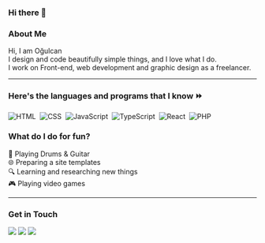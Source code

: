 ### Hi there 👋


### About Me

  Hi, I am Oğulcan <br/>
  I design and code beautifully simple things, and I love what I do. <br/>
  I work on Front-end, web development and graphic design as a freelancer.
  
  <hr/>
  
### Here's the languages and programs that I know ⏩ 
![HTML](https://img.shields.io/badge/-HTML-171717?logo=html5&logoColor=E34F26)&nbsp;
![CSS](https://img.shields.io/badge/-CSS3-171717?logo=css3&logoColor=1572B6)&nbsp;
![JavaScript](https://img.shields.io/badge/-Javascript-171717?logo=javascript&logoColor=F7DF1E)&nbsp;
![TypeScript](https://img.shields.io/badge/-TypeScript-171717?logo=typescript&logoColor=3178C6)&nbsp;
![React](https://img.shields.io/badge/-ReactJs-171717?logo=react&logoColor=blue)&nbsp;
![PHP](https://img.shields.io/badge/-PHP-171717?logo=php&logoColor=777BB4)&nbsp;

### What do I do for fun?
🎵 Playing Drums & Guitar <br/>
🌐 Preparing a site templates <br/>
🔍 Learning and researching new things <br/>
🎮 Playing video games <br/>
<hr>

### Get in Touch
<p>
<a href="mailto:cancevdev@gmail.com"><img src="https://img.shields.io/badge/-cancevdev@gmail.com-171717?logo=gmail&logoColor=EA4335"></a>
<a href="https://cevdev.site/"><img src="https://img.shields.io/badge/-cevdev.site-171717"></a>
<a href="https://www.linkedin.com/in/o%C4%9Fulcan-%C3%A7evik-3ba1961b3/"><img src="https://img.shields.io/badge/-Linkedin-171717?logo=linkedin&logoColor=0077B5"></a>
</p>
